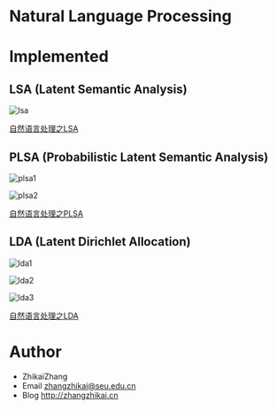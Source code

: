 # Natural Language Processing

Implemented
============
## LSA (Latent Semantic Analysis) 
 
![lsa](https://github.com/laserwave/NLP-demos/blob/master/images/lsa.png)

[自然语言处理之LSA](http://zhikaizhang.cn/2016/05/31/%E8%87%AA%E7%84%B6%E8%AF%AD%E8%A8%80%E5%A4%84%E7%90%86%E4%B9%8BLSA/)

## PLSA (Probabilistic Latent Semantic Analysis) 
 
![plsa1](https://github.com/laserwave/NLP-demos/blob/master/images/plsa2.png)

![plsa2](https://github.com/laserwave/NLP-demos/blob/master/images/plsa1.png)
 
[自然语言处理之PLSA](http://zhikaizhang.cn/2016/06/17/%E8%87%AA%E7%84%B6%E8%AF%AD%E8%A8%80%E5%A4%84%E7%90%86%E4%B9%8BPLSA/)

## LDA (Latent Dirichlet Allocation) 

![lda1](https://github.com/laserwave/NLP-demos/blob/master/images/lda1.png)

![lda2](https://github.com/laserwave/NLP-demos/blob/master/images/lda2.png)

![lda3](https://github.com/laserwave/NLP-demos/blob/master/images/lda3.png)

[自然语言处理之LDA](http://zhikaizhang.cn/2016/06/29/%E8%87%AA%E7%84%B6%E8%AF%AD%E8%A8%80%E5%A4%84%E7%90%86%E4%B9%8BLDA/)

Author
============

 * ZhikaiZhang 
 * Email <zhangzhikai@seu.edu.cn>
 * Blog <http://zhangzhikai.cn>
